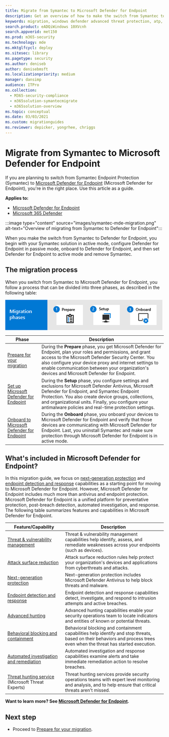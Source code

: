 ```yaml
---
title: Migrate from Symantec to Microsoft Defender for Endpoint
description: Get an overview of how to make the switch from Symantec to Microsoft Defender for Endpoint
keywords: migration, windows defender advanced threat protection, atp, edr
search.product: eADQiWindows 10XVcnh
search.appverid: met150
ms.prod: m365-security
ms.technology: mde
ms.mktglfcycl: deploy
ms.sitesec: library
ms.pagetype: security
ms.author: deniseb
author: denisebmsft
ms.localizationpriority: medium
manager: dansimp
audience: ITPro
ms.collection: 
  - M365-security-compliance
  - m365solution-symantecmigrate
  - m365solution-overview
ms.topic: conceptual
ms.date: 03/03/2021
ms.custom: migrationguides
ms.reviewer: depicker, yongrhee, chriggs
---
```


# Migrate from Symantec to Microsoft Defender for Endpoint
If you are planning to switch from Symantec Endpoint Protection (Symantec) to [Microsoft Defender for Endpoint](https://docs.microsoft.com/windows/security/threat-protection) (Microsoft Defender for Endpoint), you're in the right place. Use this article as a guide.

**Applies to:**
- [Microsoft Defender for Endpoint](https://go.microsoft.com/fwlink/p/?linkid=2154037)
- [Microsoft 365 Defender](https://go.microsoft.com/fwlink/?linkid=2118804)

:::image type="content" source="images/symantec-mde-migration.png" alt-text="Overview of migrating from Symantec to Defender for Endpoint":::

When you make the switch from Symantec to Defender for Endpoint, you begin with your Symantec solution in active mode, configure Defender for Endpoint in passive mode, onboard to Defender for Endpoint, and then set Defender for Endpoint to active mode and remove Symantec.

## The migration process

When you switch from Symantec to Microsoft Defender for Endpoint, you follow a process that can be divided into three phases, as described in the following table:

![Migration phases - prepare, setup, onboard](images/phase-diagrams/migration-phases.png)

|Phase |Description |
|--|--|
|[Prepare for your migration](symantec-to-microsoft-defender-atp-prepare.md) |During the **Prepare** phase, you get Microsoft Defender for Endpoint, plan your roles and permissions, and grant access to the Microsoft Defender Security Center. You also configure your device proxy and internet settings to enable communication between your organization's devices and Microsoft Defender for Endpoint. |
|[Set up Microsoft Defender for Endpoint](symantec-to-microsoft-defender-atp-setup.md) |During the **Setup** phase, you configure settings and exclusions for Microsoft Defender Antivirus, Microsoft Defender for Endpoint, and Symantec Endpoint Protection. You also create device groups, collections, and organizational units. Finally, you configure your antimalware policies and real-time protection settings.|
|[Onboard to Microsoft Defender for Endpoint](symantec-to-microsoft-defender-atp-onboard.md) |During the **Onboard** phase, you onboard your devices to Microsoft Defender for Endpoint and verify that those devices are communicating with Microsoft Defender for Endpoint. Last, you uninstall Symantec and make sure protection through Microsoft Defender for Endpoint is in active mode. |

## What's included in Microsoft Defender for Endpoint?

In this migration guide, we focus on [next-generation protection](https://docs.microsoft.com/windows/security/threat-protection/microsoft-defender-antivirus/microsoft-defender-antivirus-in-windows-10) and [endpoint detection and response](https://docs.microsoft.com/windows/security/threat-protection/microsoft-defender-atp/overview-endpoint-detection-response) capabilities as a starting point for moving to Microsoft Defender for Endpoint. However, Microsoft Defender for Endpoint includes much more than antivirus and endpoint protection. Microsoft Defender for Endpoint is a unified platform for preventative protection, post-breach detection, automated investigation, and response. The following table summarizes features and capabilities in Microsoft Defender for Endpoint. 

| Feature/Capability | Description |
|---|---|
| [Threat & vulnerability management](https://docs.microsoft.com/windows/security/threat-protection/microsoft-defender-atp/next-gen-threat-and-vuln-mgt) | Threat & vulnerability management capabilities help identify, assess, and remediate weaknesses across your endpoints (such as devices). |
| [Attack surface reduction](https://docs.microsoft.com/windows/security/threat-protection/microsoft-defender-atp/overview-attack-surface-reduction) | Attack surface reduction rules help protect your organization's devices and applications from cyberthreats and attacks. |
| [Next-generation protection](https://docs.microsoft.com/windows/security/threat-protection/windows-defender-antivirus/windows-defender-antivirus-in-windows-10) | Next-generation protection includes Microsoft Defender Antivirus to help block threats and malware. |
| [Endpoint detection and response](https://docs.microsoft.com/windows/security/threat-protection/microsoft-defender-atp/overview-endpoint-detection-response) | Endpoint detection and response capabilities detect, investigate, and respond to intrusion attempts and active breaches.  |
| [Advanced hunting](advanced-hunting-overview.md) | Advanced hunting capabilities enable your security operations team to locate indicators and entities of known or potential threats. |
| [Behavioral blocking and containment](https://docs.microsoft.com/windows/security/threat-protection/microsoft-defender-atp/behavioral-blocking-containment) | Behavioral blocking and containment capabilities help identify and stop threats, based on their behaviors and process trees even when the threat has started execution. |
| [Automated investigation and remediation](https://docs.microsoft.com/windows/security/threat-protection/microsoft-defender-atp/automated-investigations) | Automated investigation and response capabilities examine alerts and take immediate remediation action to resolve breaches. |
| [Threat hunting service](https://docs.microsoft.com/windows/security/threat-protection/microsoft-defender-atp/microsoft-threat-experts) (Microsoft Threat Experts) | Threat hunting services provide security operations teams with expert level monitoring and analysis, and to help ensure that critical threats aren't missed. |

**Want to learn more? See [Microsoft Defender for Endpoint](https://docs.microsoft.com/windows/security/threat-protection).**

## Next step

- Proceed to [Prepare for your migration](symantec-to-microsoft-defender-atp-prepare.md).
